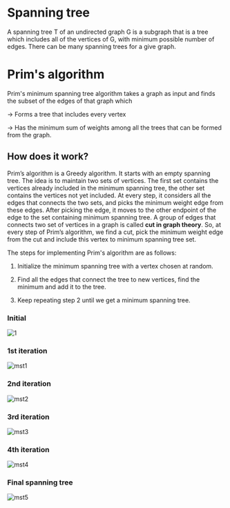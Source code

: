 # Spanning tree
A spanning tree T of an undirected graph G is a subgraph that is a tree which includes all of the vertices of G, with minimum possible number of edges. There can be many spanning trees for a give graph.




# Prim's algorithm

Prim's  minimum spanning tree algorithm  takes a graph as input and finds the subset of the edges of that graph which

-> Forms a tree that includes every vertex

-> Has the minimum sum of weights among all the trees that can be formed from the graph.

## How does it work?

 Prim’s algorithm is  a Greedy algorithm. It starts with an empty spanning tree. The idea is to maintain two sets of vertices. The first set contains the vertices already included in the minimum spanning tree, the other set contains the vertices not yet included. At every step, it considers all the edges that connects the two sets, and picks the minimum weight edge from these edges. After picking the edge, it moves to the other endpoint of the edge to the set containing minimum spanning tree.
A group of edges that connects two set of vertices in a graph is called **cut in graph theory**. So, at every step of Prim’s algorithm, we find a cut, pick the minimum weight edge from the cut and include this vertex to minimum spanning tree set.


The steps for implementing Prim's algorithm are as follows:

1. Initialize the minimum spanning tree with a vertex chosen at random.

2. Find all the edges that connect the tree to new vertices, find the minimum and add it to the tree.

3. Keep repeating step 2 until we get a minimum spanning tree.

### Initial 
![1](https://user-images.githubusercontent.com/35976311/47965598-36ca0100-e06f-11e8-9f12-2c1445b62bd3.jpg)

### 1st iteration
![mst1](https://user-images.githubusercontent.com/35976311/47965599-37fb2e00-e06f-11e8-819b-bbf5a7d17eb2.jpg)

### 2nd iteration
![mst2](https://user-images.githubusercontent.com/35976311/47965600-392c5b00-e06f-11e8-9074-7ac799fbc931.jpg)

### 3rd iteration
![mst3](https://user-images.githubusercontent.com/35976311/47965604-3f223c00-e06f-11e8-9a4d-737da46166e6.jpg)

### 4th iteration
![mst4](https://user-images.githubusercontent.com/35976311/47965608-41849600-e06f-11e8-9f3d-1dddcf18dd5c.jpg)

### Final spanning tree
![mst5](https://user-images.githubusercontent.com/35976311/47965610-43e6f000-e06f-11e8-9201-ddf6f8966e3a.jpg)

